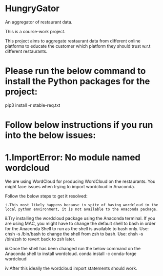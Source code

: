 # HungryGator
An aggregator of restaurant data.


This is a course-work project.

This project aims to aggregate restaurant data from different online platforms to educate the customer which platform they should trust w.r.t different restaurants.

# Please run the below command to install the Python packages for the project:

pip3 install -r stable-req.txt 


# Follow below instructions if you run into the below issues:

# 1.ImportError: No module named wordcloud

We are using WordCloud for producing WordCloud on the restaurants.
You might face issues when trying to import wordcloud in Anaconda.

 Follow the below steps to get it resolved:


    i.This most likely happens because in spite of having wordcloud in the local python environment, it is not available to the Anaconda package.


   ii.Try installing the wordcloud package using the Anaconda terminal.
       If you are using MAC, you might have to change the default shell to bash in order for the Anaconda Shell to run as the shell is available to bash only.
       Use: chsh -s /bin/bash to change the shell from zsh to bash.
       Use: chsh -s /bin/zsh to revert back to zsh later.


   iii.Once the shell has been changed run the below command on the Anaconda shell to install wordcloud.
       conda install -c conda-forge wordcloud


   iv.After this ideally the wordcloud import statements should work.
